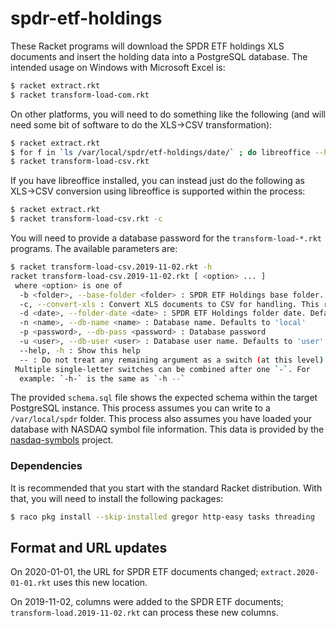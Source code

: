 # spdr-etf-holdings
These Racket programs will download the SPDR ETF holdings XLS documents and insert the holding data into a PostgreSQL database. 
The intended usage on Windows with Microsoft Excel is:

```bash
$ racket extract.rkt
$ racket transform-load-com.rkt
```

On other platforms, you will need to do something like the following (and will need some bit of software to do the XLS->CSV transformation):

```bash
$ racket extract.rkt
$ for f in `ls /var/local/spdr/etf-holdings/date/` ; do libreoffice --headless --convert-to csv --outdir /var/local/spdr/etf-holdings/date $f ; done
$ racket transform-load-csv.rkt
```

If you have libreoffice installed, you can instead just do the following as XLS->CSV conversion using libreoffice is supported within the process:

```bash
$ racket extract.rkt
$ racket transform-load-csv.rkt -c
```

You will need to provide a database password for the `transform-load-*.rkt` programs. The available parameters are:

```bash
$ racket transform-load-csv.2019-11-02.rkt -h
racket transform-load-csv.2019-11-02.rkt [ <option> ... ]
 where <option> is one of
  -b <folder>, --base-folder <folder> : SPDR ETF Holdings base folder. Defaults to /var/local/spdr/etf-holdings
  -c, --convert-xls : Convert XLS documents to CSV for handling. This requires libreoffice to be installed
  -d <date>, --folder-date <date> : SPDR ETF Holdings folder date. Defaults to today
  -n <name>, --db-name <name> : Database name. Defaults to 'local'
  -p <password>, --db-pass <password> : Database password
  -u <user>, --db-user <user> : Database user name. Defaults to 'user'
  --help, -h : Show this help
  -- : Do not treat any remaining argument as a switch (at this level)
 Multiple single-letter switches can be combined after one `-`. For
  example: `-h-` is the same as `-h --`
```

The provided `schema.sql` file shows the expected schema within the target PostgreSQL instance. 
This process assumes you can write to a `/var/local/spdr` folder. This process also assumes you have loaded your database with NASDAQ symbol
file information. This data is provided by the [nasdaq-symbols](https://github.com/evdubs/nasdaq-symbols) project.

### Dependencies

It is recommended that you start with the standard Racket distribution. With that, you will need to install the following packages:

```bash
$ raco pkg install --skip-installed gregor http-easy tasks threading
```

## Format and URL updates

On 2020-01-01, the URL for SPDR ETF documents changed; `extract.2020-01-01.rkt` uses this new location. 

On 2019-11-02, columns were added to the SPDR ETF documents; `transform-load.2019-11-02.rkt` can process these new columns.
